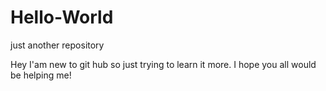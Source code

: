 # Hello-World
just another repository

Hey I'am new to git hub so just trying to learn it more.
I hope you all would be helping me!
